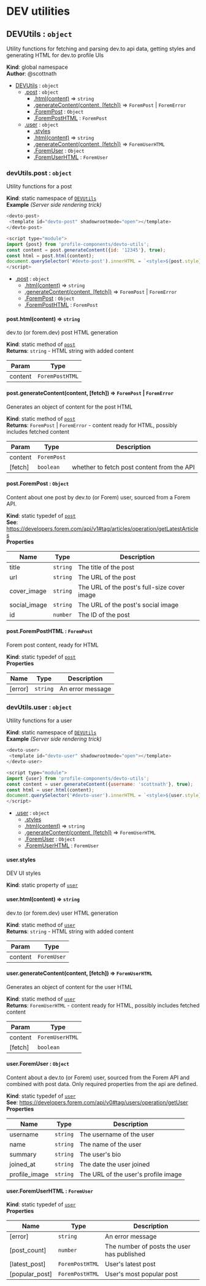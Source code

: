 # DEV utilities

<a name="DEVUtils"></a>

## DEVUtils : <code>object</code>
Utility functions for fetching and parsing dev.to api data, getting
 styles and generating HTML for dev.to profile UIs

**Kind**: global namespace  
**Author**: @scottnath  

* [DEVUtils](#DEVUtils) : <code>object</code>
    * [.post](#DEVUtils.post) : <code>object</code>
        * [.html(content)](#DEVUtils.post.html) ⇒ <code>string</code>
        * [.generateContent(content, [fetch])](#DEVUtils.post.generateContent) ⇒ <code>ForemPost</code> \| <code>ForemError</code>
        * [.ForemPost](#DEVUtils.post.ForemPost) : <code>Object</code>
        * [.ForemPostHTML](#DEVUtils.post.ForemPostHTML) : <code>ForemPost</code>
    * [.user](#DEVUtils.user) : <code>object</code>
        * [.styles](#DEVUtils.user.styles)
        * [.html(content)](#DEVUtils.user.html) ⇒ <code>string</code>
        * [.generateContent(content, [fetch])](#DEVUtils.user.generateContent) ⇒ <code>ForemUserHTML</code>
        * [.ForemUser](#DEVUtils.user.ForemUser) : <code>Object</code>
        * [.ForemUserHTML](#DEVUtils.user.ForemUserHTML) : <code>ForemUser</code>

<a name="DEVUtils.post"></a>

### devUtils.post : <code>object</code>
Utility functions for a post

**Kind**: static namespace of [<code>DEVUtils</code>](#DEVUtils)  
**Example** *(Server side rendering trick)*  
```js
<devto-post>
 <template id="devto-post" shadowrootmode="open"></template>
</devto-post>

<script type="module">
import {post} from 'profile-components/devto-utils';
const content = post.generateContent({id: '12345'}, true);
const html = post.html(content);
document.querySelector('#devto-post').innerHTML = `<style>${post.style}</style>${html}`;
</script>
```

* [.post](#DEVUtils.post) : <code>object</code>
    * [.html(content)](#DEVUtils.post.html) ⇒ <code>string</code>
    * [.generateContent(content, [fetch])](#DEVUtils.post.generateContent) ⇒ <code>ForemPost</code> \| <code>ForemError</code>
    * [.ForemPost](#DEVUtils.post.ForemPost) : <code>Object</code>
    * [.ForemPostHTML](#DEVUtils.post.ForemPostHTML) : <code>ForemPost</code>

<a name="DEVUtils.post.html"></a>

#### post.html(content) ⇒ <code>string</code>
dev.to (or forem.dev) post HTML generation

**Kind**: static method of [<code>post</code>](#DEVUtils.post)  
**Returns**: <code>string</code> - HTML string with added content  

| Param | Type |
| --- | --- |
| content | <code>ForemPostHTML</code> | 

<a name="DEVUtils.post.generateContent"></a>

#### post.generateContent(content, [fetch]) ⇒ <code>ForemPost</code> \| <code>ForemError</code>
Generates an object of content for the post HTML

**Kind**: static method of [<code>post</code>](#DEVUtils.post)  
**Returns**: <code>ForemPost</code> \| <code>ForemError</code> - content ready for HTML, possibly includes fetched content  

| Param | Type | Description |
| --- | --- | --- |
| content | <code>ForemPost</code> |  |
| [fetch] | <code>boolean</code> | whether to fetch post content from the API |

<a name="DEVUtils.post.ForemPost"></a>

#### post.ForemPost : <code>Object</code>
Content about one post by dev.to (or Forem) user, sourced from a Forem API.

**Kind**: static typedef of [<code>post</code>](#DEVUtils.post)  
**See**: https://developers.forem.com/api/v1#tag/articles/operation/getLatestArticles  
**Properties**

| Name | Type | Description |
| --- | --- | --- |
| title | <code>string</code> | The title of the post |
| url | <code>string</code> | The URL of the post |
| cover_image | <code>string</code> | The URL of the post's full-size cover image |
| social_image | <code>string</code> | The URL of the post's social image |
| id | <code>number</code> | The ID of the post |

<a name="DEVUtils.post.ForemPostHTML"></a>

#### post.ForemPostHTML : <code>ForemPost</code>
Forem post content, ready for HTML

**Kind**: static typedef of [<code>post</code>](#DEVUtils.post)  
**Properties**

| Name | Type | Description |
| --- | --- | --- |
| [error] | <code>string</code> | An error message |

<a name="DEVUtils.user"></a>

### devUtils.user : <code>object</code>
Utility functions for a user

**Kind**: static namespace of [<code>DEVUtils</code>](#DEVUtils)  
**Example** *(Server side rendering trick)*  
```js
<devto-user>
 <template id="devto-user" shadowrootmode="open"></template>
</devto-user>

<script type="module">
import {user} from 'profile-components/devto-utils';
const content = user.generateContent({username: 'scottnath'}, true);
const html = user.html(content);
document.querySelector('#devto-user').innerHTML = `<style>${user.style}</style>${html}`;
</script>
```

* [.user](#DEVUtils.user) : <code>object</code>
    * [.styles](#DEVUtils.user.styles)
    * [.html(content)](#DEVUtils.user.html) ⇒ <code>string</code>
    * [.generateContent(content, [fetch])](#DEVUtils.user.generateContent) ⇒ <code>ForemUserHTML</code>
    * [.ForemUser](#DEVUtils.user.ForemUser) : <code>Object</code>
    * [.ForemUserHTML](#DEVUtils.user.ForemUserHTML) : <code>ForemUser</code>

<a name="DEVUtils.user.styles"></a>

#### user.styles
DEV UI styles

**Kind**: static property of [<code>user</code>](#DEVUtils.user)  
<a name="DEVUtils.user.html"></a>

#### user.html(content) ⇒ <code>string</code>
dev.to (or forem.dev) user HTML generation

**Kind**: static method of [<code>user</code>](#DEVUtils.user)  
**Returns**: <code>string</code> - HTML string with added content  

| Param | Type |
| --- | --- |
| content | <code>ForemUser</code> | 

<a name="DEVUtils.user.generateContent"></a>

#### user.generateContent(content, [fetch]) ⇒ <code>ForemUserHTML</code>
Generates an object of content for the user HTML

**Kind**: static method of [<code>user</code>](#DEVUtils.user)  
**Returns**: <code>ForemUserHTML</code> - content ready for HTML, possibly includes fetched content  

| Param | Type |
| --- | --- |
| content | <code>ForemUserHTML</code> | 
| [fetch] | <code>boolean</code> | 

<a name="DEVUtils.user.ForemUser"></a>

#### user.ForemUser : <code>Object</code>
Content about a dev.to (or Forem) user, sourced from the Forem API and combined with post data.
Only required properties from the api are defined.

**Kind**: static typedef of [<code>user</code>](#DEVUtils.user)  
**See**: https://developers.forem.com/api/v0#tag/users/operation/getUser  
**Properties**

| Name | Type | Description |
| --- | --- | --- |
| username | <code>string</code> | The username of the user |
| name | <code>string</code> | The name of the user |
| summary | <code>string</code> | The user's bio |
| joined_at | <code>string</code> | The date the user joined |
| profile_image | <code>string</code> | The URL of the user's profile image |

<a name="DEVUtils.user.ForemUserHTML"></a>

#### user.ForemUserHTML : <code>ForemUser</code>
**Kind**: static typedef of [<code>user</code>](#DEVUtils.user)  
**Properties**

| Name | Type | Description |
| --- | --- | --- |
| [error] | <code>string</code> | An error message |
| [post_count] | <code>number</code> | The number of posts the user has published |
| [latest_post] | <code>ForemPostHTML</code> | User's latest post |
| [popular_post] | <code>ForemPostHTML</code> | User's most popular post |

